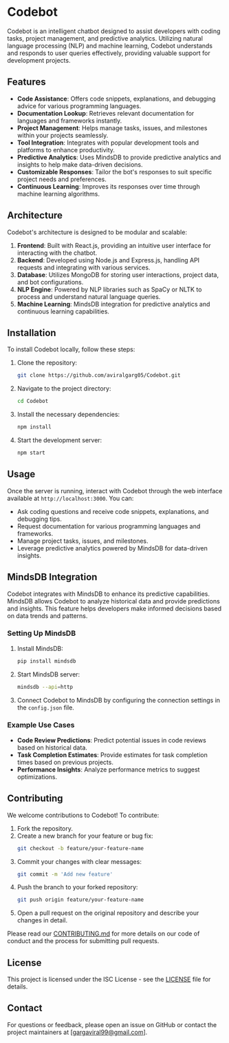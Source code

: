 # Codebot

Codebot is an intelligent chatbot designed to assist developers with coding tasks, project management, and predictive analytics. Utilizing natural language processing (NLP) and machine learning, Codebot understands and responds to user queries effectively, providing valuable support for development projects.

## Features

- **Code Assistance**: Offers code snippets, explanations, and debugging advice for various programming languages.
- **Documentation Lookup**: Retrieves relevant documentation for languages and frameworks instantly.
- **Project Management**: Helps manage tasks, issues, and milestones within your projects seamlessly.
- **Tool Integration**: Integrates with popular development tools and platforms to enhance productivity.
- **Predictive Analytics**: Uses MindsDB to provide predictive analytics and insights to help make data-driven decisions.
- **Customizable Responses**: Tailor the bot's responses to suit specific project needs and preferences.
- **Continuous Learning**: Improves its responses over time through machine learning algorithms.

## Architecture

Codebot's architecture is designed to be modular and scalable:

1. **Frontend**: Built with React.js, providing an intuitive user interface for interacting with the chatbot.
2. **Backend**: Developed using Node.js and Express.js, handling API requests and integrating with various services.
3. **Database**: Utilizes MongoDB for storing user interactions, project data, and bot configurations.
4. **NLP Engine**: Powered by NLP libraries such as SpaCy or NLTK to process and understand natural language queries.
5. **Machine Learning**: MindsDB integration for predictive analytics and continuous learning capabilities.

## Installation

To install Codebot locally, follow these steps:

1. Clone the repository:
    ```sh
    git clone https://github.com/aviralgarg05/Codebot.git
    ```
2. Navigate to the project directory:
    ```sh
    cd Codebot
    ```
3. Install the necessary dependencies:
    ```sh
    npm install
    ```
4. Start the development server:
    ```sh
    npm start
    ```

## Usage

Once the server is running, interact with Codebot through the web interface available at `http://localhost:3000`. You can:

- Ask coding questions and receive code snippets, explanations, and debugging tips.
- Request documentation for various programming languages and frameworks.
- Manage project tasks, issues, and milestones.
- Leverage predictive analytics powered by MindsDB for data-driven insights.

## MindsDB Integration

Codebot integrates with MindsDB to enhance its predictive capabilities. MindsDB allows Codebot to analyze historical data and provide predictions and insights. This feature helps developers make informed decisions based on data trends and patterns.

### Setting Up MindsDB

1. Install MindsDB:
    ```sh
    pip install mindsdb
    ```
2. Start MindsDB server:
    ```sh
    mindsdb --api=http
    ```
3. Connect Codebot to MindsDB by configuring the connection settings in the `config.json` file.

### Example Use Cases

- **Code Review Predictions**: Predict potential issues in code reviews based on historical data.
- **Task Completion Estimates**: Provide estimates for task completion times based on previous projects.
- **Performance Insights**: Analyze performance metrics to suggest optimizations.

## Contributing

We welcome contributions to Codebot! To contribute:

1. Fork the repository.
2. Create a new branch for your feature or bug fix:
    ```sh
    git checkout -b feature/your-feature-name
    ```
3. Commit your changes with clear messages:
    ```sh
    git commit -m 'Add new feature'
    ```
4. Push the branch to your forked repository:
    ```sh
    git push origin feature/your-feature-name
    ```
5. Open a pull request on the original repository and describe your changes in detail.

Please read our [CONTRIBUTING.md](CONTRIBUTING.md) for more details on our code of conduct and the process for submitting pull requests.

## License

This project is licensed under the ISC License - see the [LICENSE](LICENSE) file for details.

## Contact

For questions or feedback, please open an issue on GitHub or contact the project maintainers at [gargaviral99@gmail.com].


